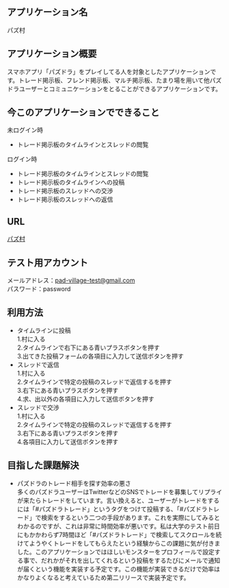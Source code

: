 ## アプリケーション名
パズ村

## アプリケーション概要
スマホアプリ「パズドラ」をプレイしてる人を対象としたアプリケーションです。トレード掲示板、フレンド掲示板、マルチ掲示板、たまり場を用いて他パズドラユーザーとコミュニケーションをとることができるアプリケーションです。


## 今このアプリケーションでできること
未ログイン時
- トレード掲示板のタイムラインとスレッドの閲覧  

ログイン時
- トレード掲示板のタイムラインとスレッドの閲覧 
- トレード掲示板のタイムラインへの投稿
- トレード掲示板のスレッドへの交渉
- トレード掲示板のスレッドへの返信

## URL
[パズ村](pad-village.herokuapp.com)

## テスト用アカウント
メールアドレス：pad-village-test@gmail.com  
パスワード：password

## 利用方法
- タイムラインに投稿  
1.村に入る  
2.タイムラインで右下にある青いプラスボタンを押す  
3.出てきた投稿フォームの各項目に入力して送信ボタンを押す  
- スレッドで返信  
1.村に入る  
2.タイムラインで特定の投稿のスレッドで返信するを押す  
3.右下にある青いプラスボタンを押す  
4.求、出以外の各項目に入力して送信ボタンを押す  
- スレッドで交渉  
1.村に入る  
2.タイムラインで特定の投稿のスレッドで返信するを押す  
3.右下にある青いプラスボタンを押す  
4.各項目に入力して送信ボタンを押す  

## 目指した課題解決
- パズドラのトレード相手を探す効率の悪さ  
多くのパズドラユーザーはTwitterなどのSNSでトレードを募集してリプライが来たらトレードをしています。言い換えると、ユーザーがトレードをするには「#パズドラトレード」というタグをつけて投稿する、「#パズドラトレード」で検索をするという二つの手段があります。これを実際にしてみるとわかるのですが、これは非常に時間効率が悪いです。私は大学のテスト前日にもかかわらず7時間ほど「#パズドラトレード」で検索してスクロールを続けてようやくトレードをしてもらえたという経験からこの課題に気が付きました。このアプリケーションではほしいモンスターをプロフィールで設定する事で、だれかがそれを出してくれるという投稿をするたびにメールで通知が届くという機能を実装する予定です。この機能が実装できるだけで効率はかなりよくなると考えているため第二リリースで実装予定です。

